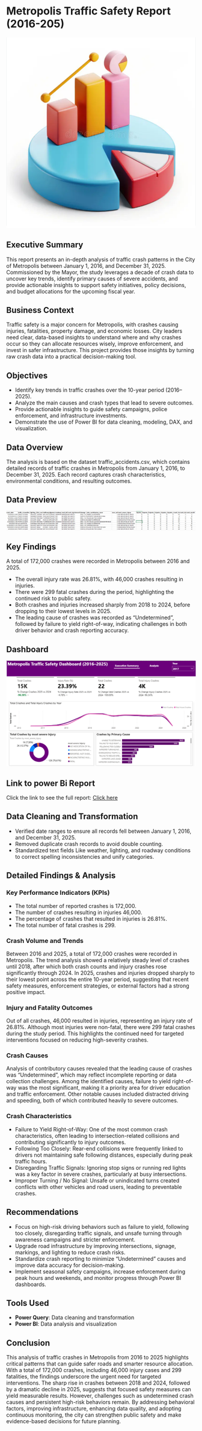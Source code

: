 # Metropolis Traffic Safety Report (2016-205)

![Header image](Image-metro.png)

## Executive Summary
This report presents an in-depth analysis of traffic crash patterns in the City of Metropolis between January 1, 2016, and December 31, 2025. Commissioned by the Mayor, the study leverages a decade of crash data to uncover key trends, identify primary causes of severe accidents, and provide actionable insights to support safety initiatives, policy decisions, and budget allocations for the upcoming fiscal year.

## Business Context
Traffic safety is a major concern for Metropolis, with crashes causing injuries, fatalities, property damage, and economic losses. City leaders need clear, data-based insights to understand where and why crashes occur so they can allocate resources wisely, improve enforcement, and invest in safer infrastructure. This project provides those insights by turning raw crash data into a practical decision-making tool.

## Objectives

- Identify key trends in traffic crashes over the 10-year period (2016–2025).
- Analyze the main causes and crash types that lead to severe outcomes.
- Provide actionable insights to guide safety campaigns, police enforcement, and infrastructure investments.
- Demonstrate the use of Power BI for data cleaning, modeling, DAX, and visualization.

 ## Data Overview
The analysis is based on the dataset traffic_accidents.csv, which contains detailed records of traffic crashes in Metropolis from January 1, 2016, to December 31, 2025. Each record captures crash characteristics, environmental conditions, and resulting outcomes.

## Data Preview
![Data preview](Dataset-Metro.png)

## Key Findings

A total of 172,000 crashes were recorded in Metropolis between 2016 and 2025.
- The overall injury rate was 26.81%, with 46,000 crashes resulting in injuries.
- There were 299 fatal crashes during the period, highlighting the continued risk to public safety.
- Both crashes and injuries increased sharply from 2018 to 2024, before dropping to their lowest levels in 2025.
- The leading cause of crashes was recorded as “Undetermined”, followed by failure to yield right-of-way, indicating challenges in both driver behavior and crash reporting accuracy.
 ## Dashboard
 ![Dashboard](Dashboard-Metro.png)
 
 ## Link to power Bi Report
 Click the link to see the full report: [Click here](https://app.powerbi.com/view?r=eyJrIjoiMmY5ZGZlYmEtZDliNi00NjhmLTg5ZTEtNDk4NGFkZjg3MjBlIiwidCI6ImI1YTg0Nzk3LTlkM2YtNDFmMy05ZmQ3LWJiOGZlZWE2NmUzYSJ9)

 ## Data Cleaning and Transformation
- Verified date ranges to ensure all records fell between January 1, 2016, and December 31, 2025.
- Removed duplicate crash records to avoid double counting.
- Standardized text fields Like weather, lighting, and roadway conditions to correct spelling inconsistencies and unify categories.

## Detailed Findings & Analysis
 ### Key Performance Indicators (KPIs)
- The total number of reported crashes is 172,000.
- The number of crashes resulting in injuries 46,000.
- The percentage of crashes that resulted in injuries  is 26.81%.
- The total number of fatal crashes is 299.

### Crash Volume and Trends

Between 2016 and 2025, a total of 172,000 crashes were recorded in Metropolis. The trend analysis showed a relatively steady level of crashes until 2018, after which both crash counts and injury crashes rose significantly through 2024. In 2025, crashes and injuries dropped sharply to their lowest point across the entire 10-year period, suggesting that recent safety measures, enforcement strategies, or external factors had a strong positive impact.

### Injury and Fatality Outcomes

Out of all crashes, 46,000 resulted in injuries, representing an injury rate of 26.81%. Although most injuries were non-fatal, there were 299 fatal crashes during the study period. This highlights the continued need for targeted interventions focused on reducing high-severity crashes.

### Crash Causes

Analysis of contributory causes revealed that the leading cause of crashes was “Undetermined”, which may reflect incomplete reporting or data collection challenges. Among the identified causes, failure to yield right-of-way was the most significant, making it a priority area for driver education and traffic enforcement. Other notable causes included distracted driving and speeding, both of which contributed heavily to severe outcomes.


### Crash Characteristics

- Failure to Yield Right-of-Way: One of the most common crash characteristics, often leading to intersection-related collisions and contributing significantly to injury outcomes.
- Following Too Closely: Rear-end collisions were frequently linked to drivers not maintaining safe following distances, especially during peak traffic hours.
- Disregarding Traffic Signals: Ignoring stop signs or running red lights was a key factor in severe crashes, particularly at busy intersections.
- Improper Turning / No Signal: Unsafe or unindicated turns created conflicts with other vehicles and road users, leading to preventable crashes.

## Recommendations

- Focus on high-risk driving behaviors such as failure to yield, following too closely, disregarding traffic signals, and unsafe turning through awareness campaigns and stricter enforcement.
- Upgrade road infrastructure by improving intersections, signage, markings, and lighting to reduce crash risks.
- Standardize crash reporting to minimize “Undetermined” causes and improve data accuracy for decision-making.
- Implement seasonal safety campaigns, increase enforcement during peak hours and weekends, and monitor progress through Power BI dashboards.

## Tools Used
- **Power Query**: Data cleaning and transformation
- **Power BI**: Data analysis and visualization

## Conclusion
This analysis of traffic crashes in Metropolis from 2016 to 2025 highlights critical patterns that can guide safer roads and smarter resource allocation. With a total of 172,000 crashes, including 46,000 injury cases and 299 fatalities, the findings underscore the urgent need for targeted interventions. The sharp rise in crashes between 2018 and 2024, followed by a dramatic decline in 2025, suggests that focused safety measures can yield measurable results. However, challenges such as undetermined crash causes and persistent high-risk behaviors remain. By addressing behavioral factors, improving infrastructure, enhancing data quality, and adopting continuous monitoring, the city can strengthen public safety and make evidence-based decisions for future planning.

 

